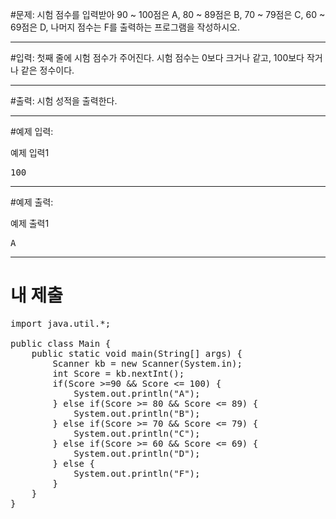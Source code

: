#문제: 
시험 점수를 입력받아 90 ~ 100점은 A, 80 ~ 89점은 B, 70 ~ 79점은 C, 60 ~ 69점은 D, 나머지 점수는 F를 출력하는 프로그램을 작성하시오.

---
#입력: 
첫째 줄에 시험 점수가 주어진다. 시험 점수는 0보다 크거나 같고, 100보다 작거나 같은 정수이다.

---
#출력: 
시험 성적을 출력한다.

---
#예제 입력:

예제 입력1
<pre>
100
</pre>

---
#예제 출력:

예제 출력1
<pre>
A
</pre>

---
# 내 제출
<pre>
import java.util.*;

public class Main {
	public static void main(String[] args) {
		Scanner kb = new Scanner(System.in);
		int Score = kb.nextInt();
		if(Score >=90 && Score <= 100) {
			System.out.println("A");
		} else if(Score >= 80 && Score <= 89) {
			System.out.println("B");
		} else if(Score >= 70 && Score <= 79) {
			System.out.println("C");
		} else if(Score >= 60 && Score <= 69) {
			System.out.println("D");
		} else {
			System.out.println("F");
		}	
	}
}
</pre>
